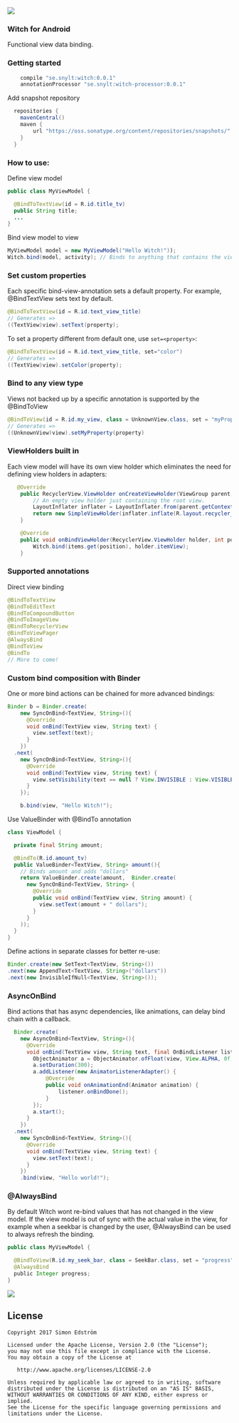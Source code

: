 ![](./assets/witch-logo.png)

### Witch for Android

Functional view data binding.

### Getting started

```groovy
    compile "se.snylt:witch:0.0.1"
    annotationProcessor "se.snylt:witch-processor:0.0.1"
```
Add snapshot repository

```groovy
  repositories {
    mavenCentral()
    maven {
        url "https://oss.sonatype.org/content/repositories/snapshots/"
    }
  }
```

### How to use:
Define view model
```java
public class MyViewModel {

  @BindToTextView(id = R.id.title_tv)
  public String title;
  ...
}
```

Bind view model to view
```java
MyViewModel model = new MyViewModel("Hello Witch!"));
Witch.bind(model, activity); // Binds to anything that contains the views defined in view model.
```

### Set custom properties
Each specific bind-view-annotation sets a default property. For example, @BindTextView sets text by default.
```java
@BindToTextView(id = R.id.text_view_title)
// Generates =>
((TextView)view).setText(property);
```
To set a property different from default one, use ```set=<property>```:
```java
@BindToTextView(id = R.id.text_view_title, set="color")
// Generates =>
((TextView)view).setColor(property);
```

### Bind to any view type
Views not backed up by a specific annotation is supported by the @BindToView
```java
@BindToView(id = R.id.my_view, class = UnknownView.class, set = "myProperty")
// Generates =>
((UnknownView)view).setMyProperty(property)
```

### ViewHolders built in
Each view model will have its own view holder which eliminates the need for defining view holders in adapters:

```java
   @Override
    public RecyclerView.ViewHolder onCreateViewHolder(ViewGroup parent, int viewType) {
        // An empty view holder just containing the root view.
        LayoutInflater inflater = LayoutInflater.from(parent.getContext());
        return new SimpleViewHolder(inflater.inflate(R.layout.recycler_view_item, parent, false));
    }

    @Override
    public void onBindViewHolder(RecyclerView.ViewHolder holder, int position) {
        Witch.bind(items.get(position), holder.itemView);
    }
```

### Supported annotations

Direct view binding
```java
@BindToTextView
@BindToEditText
@BindToCompoundButton
@BindToImageView
@BindToRecyclerView
@BindToViewPager
@AlwaysBind
@BindToView
@BindTo
// More to come!
```

### Custom bind composition with Binder
One or more bind actions can be chained for more advanced bindings:

```java
Binder b = Binder.create(
    new SyncOnBind<TextView, String>(){
      @Override
      void onBind(TextView view, String text) {
        view.setText(text);
      }
    })
  .next(
    new SyncOnBind<TextView, String>(){
      @Override
      void onBind(TextView view, String text) {
        view.setVisibility(text == null ? View.INVISIBLE : View.VISIBLE);
      }
    });

    b.bind(view, "Hello Witch!");
```

Use ValueBinder with @BindTo annotation

```java
class ViewModel {

  private final String amount;

  @BindTo(R.id.amount_tv)
  public ValueBinder<TextView, String> amount(){
    // Binds amount and adds "dollars"
    return ValueBinder.create(amount,  Binder.create(
      new SyncOnBind<TextView, String> {
        @Override
        public void onBind(TextView view, String amount) {
          view.setText(amount + " dollars");
        }
      }
    ));
  }
}
```
Define actions in separate classes for better re-use:
```java
Binder.create(new SetText<TextView, String>())
.next(new AppendText<TextView, String>("dollars"))
.next(new InvisibleIfNull<TextView, String>());
```

### AsyncOnBind
Bind actions that has async dependencies, like animations, can delay bind chain with a callback.

```java
  Binder.create(
    new AsyncOnBind<TextView, String>(){
      @Override
      void onBind(TextView view, String text, final OnBindListener listener) {
        ObjectAnimator a = ObjectAnimator.ofFloat(view, View.ALPHA, 0f, 1f);
        a.setDuration(300);
        a.addListener(new AnimatorListenerAdapter() {
            @Override
            public void onAnimationEnd(Animator animation) {
                listener.onBindDone();
            }
        });
        a.start();
      }
    })
  .next(
    new SyncOnBind<TextView, String>(){
      @Override
      void onBind(TextView view, String text) {
        view.setText(text);
      }
    })
    .bind(view, "Hello world!");
```

### @AlwaysBind
By default Witch wont re-bind values that has not changed in the view model. If the view model is out of sync with the actual value in the view, for example when a seekbar is changed by the user, @AlwaysBind can be used to always refresh the binding.
```java
public class MyViewModel {

  @BindToView(R.id.my_seek_bar, class = SeekBar.class, set = "progress")
  @AlwaysBind
  public Integer progress;
}
```
![](./assets/alwaysbind.gif)

License
-------

    Copyright 2017 Simon Edström

    Licensed under the Apache License, Version 2.0 (the "License");
    you may not use this file except in compliance with the License.
    You may obtain a copy of the License at

       http://www.apache.org/licenses/LICENSE-2.0

    Unless required by applicable law or agreed to in writing, software
    distributed under the License is distributed on an "AS IS" BASIS,
    WITHOUT WARRANTIES OR CONDITIONS OF ANY KIND, either express or implied.
    See the License for the specific language governing permissions and
    limitations under the License.
